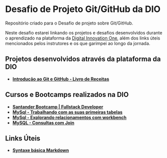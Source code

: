 # Desafio de Projeto Git/GitHub da DIO
Repositório criado para o Desafio de projeto sobre Git/GitHub.

Neste desafio estarei linkando os projetos e desafios desenvolvidos durante o aprendizado na plataforma da [Digital Innovation One](https://web.digitalinnovation.one/), além dos links úteis mencionados pelos instrutores e os que garimpei ao longo da jornada.

## Projetos desenvolvidos através da plataforma da DIO
- **[Introdução ao Git e GitHub - Livro de Receitas](https://github.com/dsouzarogerio/livro-receitas)**

## Cursos e Bootcamps realizados na DIO
- **[Santander Bootcamp | Fullstack Developer](https://certificates.digitalinnovation.one/B0815C68)**
- **[MySql - Trabalhando com as suas primeiras tabelas](https://certificates.digitalinnovation.one/AB3691A2)**
- **[MySql - Explorando relacionamentos com workbench](https://certificates.digitalinnovation.one/908D2B13)**
- **[MySQL - Consultas com Join](https://certificates.digitalinnovation.one/F1B9BAE6)**

## Links Úteis
- **[Syntaxe básica Markdown](https://www.markdownguide.org/basic-syntax/)**
